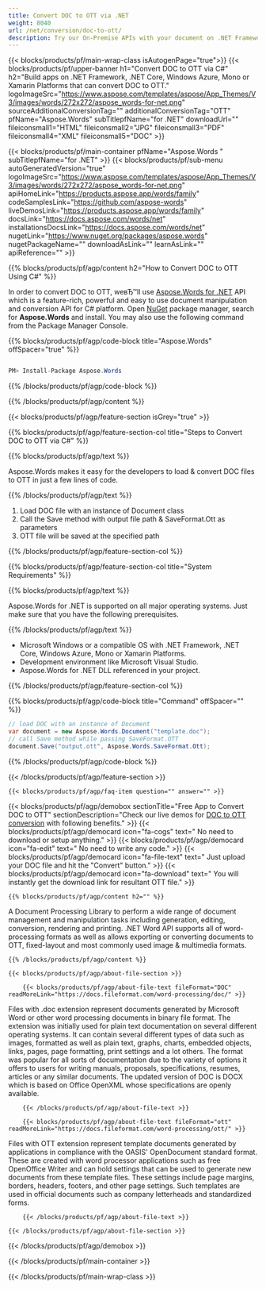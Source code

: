 ```yaml
---
title: Convert DOC to OTT via .NET 
weight: 8040
url: /net/conversion/doc-to-ott/ 
description: Try our On-Premise APIs with your document on .NET Framework, .NET Core, Windows Azure, Mono or Xamarin Platforms.
---
```


{{< blocks/products/pf/main-wrap-class isAutogenPage="true">}}
{{< blocks/products/pf/upper-banner h1="Convert DOC to OTT via C#" h2="Build apps on .NET Framework, .NET Core, Windows Azure, Mono or Xamarin Platforms that can convert DOC to OTT." logoImageSrc="https://www.aspose.com/templates/aspose/App_Themes/V3/images/words/272x272/aspose_words-for-net.png" sourceAdditionalConversionTag="" additionalConversionTag="OTT" pfName="Aspose.Words" subTitlepfName="for .NET" downloadUrl="" fileiconsmall1="HTML" fileiconsmall2="JPG" fileiconsmall3="PDF" fileiconsmall4="XML" fileiconsmall5="DOC" >}}

{{< blocks/products/pf/main-container pfName="Aspose.Words " subTitlepfName="for .NET" >}}
{{< blocks/products/pf/sub-menu autoGeneratedVersion="true" logoImageSrc="https://www.aspose.com/templates/aspose/App_Themes/V3/images/words/272x272/aspose_words-for-net.png" apiHomeLink="https://products.aspose.app/words/family" codeSamplesLink="https://github.com/aspose-words" liveDemosLink="https://products.aspose.app/words/family" docsLink="https://docs.aspose.com/words/net" installationsDocsLink="https://docs.aspose.com/words/net" nugetLink="https://www.nuget.org/packages/aspose.words" nugetPackageName="" downloadAsLink="" learnAsLink="" apiReference="" >}}

{{% blocks/products/pf/agp/content h2="How to Convert DOC to OTT Using C#" %}}

 In order to convert DOC to OTT, weвЂ™ll use
 [Aspose.Words for .NET](https://products.aspose.com/words/net) 
 API which is a feature-rich, powerful and easy to use document manipulation and conversion API for C# platform. Open
 [NuGet](https://www.nuget.org/packages/aspose.words) 
 package manager, search for
 **Aspose.Words** 
 and install. You may also use the following command from the Package Manager Console.

{{% blocks/products/pf/agp/code-block title="Aspose.Words" offSpacer="true" %}}

```cs

PM> Install-Package Aspose.Words

```

{{% /blocks/products/pf/agp/code-block %}}

{{% /blocks/products/pf/agp/content %}}

{{< blocks/products/pf/agp/feature-section isGrey="true" >}}

{{% blocks/products/pf/agp/feature-section-col title="Steps to Convert DOC to OTT via C#" %}}

{{% blocks/products/pf/agp/text %}}

 Aspose.Words makes it easy for the developers to load & convert DOC files to OTT in just a few lines of code.

{{% /blocks/products/pf/agp/text %}}

1.  Load DOC file with an instance of Document class
1.  Call the Save method with output file path & SaveFormat.Ott as parameters
1.  OTT file will be saved at the specified path

{{% /blocks/products/pf/agp/feature-section-col %}}

{{% blocks/products/pf/agp/feature-section-col title="System Requirements" %}}

{{% blocks/products/pf/agp/text %}}

 Aspose.Words for .NET is supported on all major operating systems. Just make sure that you have the following prerequisites.

{{% /blocks/products/pf/agp/text %}}

-  Microsoft Windows or a compatible OS with .NET Framework, .NET Core, Windows Azure, Mono or Xamarin Platforms.
-  Development environment like Microsoft Visual Studio.
-  Aspose.Words for .NET DLL referenced in your project.

{{% /blocks/products/pf/agp/feature-section-col %}}

{{% blocks/products/pf/agp/code-block title="Command" offSpacer="" %}}

```cs
// load DOC with an instance of Document
var document = new Aspose.Words.Document("template.doc");
// call Save method while passing SaveFormat.OTT
document.Save("output.ott", Aspose.Words.SaveFormat.Ott); 

```

{{% /blocks/products/pf/agp/code-block %}}

{{< /blocks/products/pf/agp/feature-section >}}

    {{< blocks/products/pf/agp/faq-item question="" answer="" >}}
 

<!-- aboutfile Starts -->

{{< blocks/products/pf/agp/demobox sectionTitle="Free App to Convert DOC to OTT" sectionDescription="Check our live demos for [DOC to OTT conversion](https://products.aspose.app/words/conversion/doc-to-ott) with following benefits." >}}
        {{< blocks/products/pf/agp/democard icon="fa-cogs" text=" No need to download or setup anything." >}}
        {{< blocks/products/pf/agp/democard icon="fa-edit" text=" No need to write any code." >}}
        {{< blocks/products/pf/agp/democard icon="fa-file-text" text=" Just upload your DOC file and hit the \"Convert\" button." >}}
        {{< blocks/products/pf/agp/democard icon="fa-download" text=" You will instantly get the download link for resultant OTT file." >}}

    {{% blocks/products/pf/agp/content h2="" %}}

 A Document Processing Library to perform a wide range of document management and manipulation tasks including generation, editing, conversion, rendering and printing. .NET Word API supports all of word-processing formats as well as allows exporting or converting documents to OTT, fixed-layout and most commonly used image & multimedia formats.



    {{% /blocks/products/pf/agp/content %}}

    {{< blocks/products/pf/agp/about-file-section >}}

        {{< blocks/products/pf/agp/about-file-text fileFormat="DOC" readMoreLink="https://docs.fileformat.com/word-processing/doc/" >}}
Files with .doc extension represent documents generated by Microsoft Word or other word processing documents in binary file format. The extension was initially used for plain text documentation on several different operating systems. It can contain several different types of data such as images, formatted as well as plain text, graphs, charts, embedded objects, links, pages, page formatting, print settings and a lot others. The format was popular for all sorts of documentation due to the variety of options it offers to users for writing manuals, proposals, specifications, resumes, articles or any similar documents. The updated version of DOC is DOCX which is based on Office OpenXML whose specifications are openly available.

        {{< /blocks/products/pf/agp/about-file-text >}}

        {{< blocks/products/pf/agp/about-file-text fileFormat="ott" readMoreLink="https://docs.fileformat.com/word-processing/ott/" >}}
Files with OTT extension represent template documents generated by applications in compliance with the OASIS' OpenDocument standard format. These are created with word processor applications such as free OpenOffice Writer and can hold settings that can be used to generate new documents from these template files. These settings include page margins, borders, headers, footers, and other page settings. Such templates are used in official documents such as company letterheads and standardized forms.

        {{< /blocks/products/pf/agp/about-file-text >}}

    {{< /blocks/products/pf/agp/about-file-section >}}

{{< /blocks/products/pf/agp/demobox >}}

<!-- aboutfile Ends -->

{{< /blocks/products/pf/main-container >}}
    
{{< /blocks/products/pf/main-wrap-class >}}